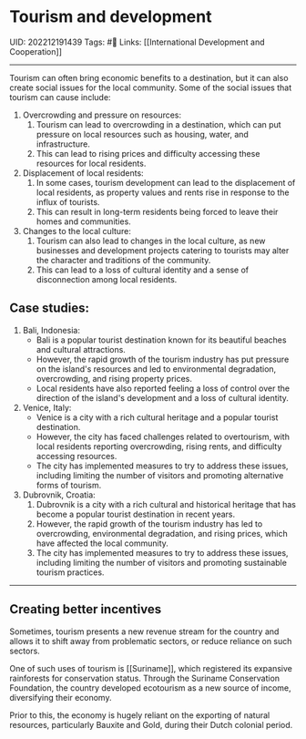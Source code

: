 # Tourism and development
UID: 202212191439
Tags: #🌱 
Links: [[International Development and Cooperation]]

----
Tourism can often bring economic benefits to a destination, but it can also create social issues for the local community. Some of the social issues that tourism can cause include:

1. Overcrowding and pressure on resources: 
	1. Tourism can lead to overcrowding in a destination, which can put pressure on local resources such as housing, water, and infrastructure. 
	2. This can lead to rising prices and difficulty accessing these resources for local residents.
2. Displacement of local residents: 
	1. In some cases, tourism development can lead to the displacement of local residents, as property values and rents rise in response to the influx of tourists. 
	2. This can result in long-term residents being forced to leave their homes and communities. 
3. Changes to the local culture: 
	1. Tourism can also lead to changes in the local culture, as new businesses and development projects catering to tourists may alter the character and traditions of the community. 
	2. This can lead to a loss of cultural identity and a sense of disconnection among local residents.
## Case studies:

1. Bali, Indonesia: 
	- Bali is a popular tourist destination known for its beautiful beaches and cultural attractions. 
	- However, the rapid growth of the tourism industry has put pressure on the island's resources and led to environmental degradation, overcrowding, and rising property prices. 
	- Local residents have also reported feeling a loss of control over the direction of the island's development and a loss of cultural identity.
2. Venice, Italy: 
	- Venice is a city with a rich cultural heritage and a popular tourist destination. 
	- However, the city has faced challenges related to overtourism, with local residents reporting overcrowding, rising rents, and difficulty accessing resources. 
	- The city has implemented measures to try to address these issues, including limiting the number of visitors and promoting alternative forms of tourism.
3. Dubrovnik, Croatia: 
	1. Dubrovnik is a city with a rich cultural and historical heritage that has become a popular tourist destination in recent years. 
	2. However, the rapid growth of the tourism industry has led to overcrowding, environmental degradation, and rising prices, which have affected the local community. 
	3. The city has implemented measures to try to address these issues, including limiting the number of visitors and promoting sustainable tourism practices.
----
## Creating better incentives
Sometimes, tourism presents a new revenue stream for the country and allows it to shift away from problematic sectors, or reduce reliance on such sectors.

One of such uses of tourism is [[Suriname]], which registered its expansive rainforests for conservation status. Through the Suriname Conservation Foundation, the country developed ecotourism as a new source of income, diversifying their economy.

Prior to this, the economy is hugely reliant on the exporting of natural resources, particularly Bauxite and Gold, during their Dutch colonial period. 
